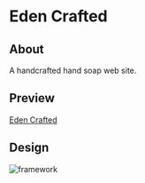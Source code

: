 # Eden Crafted

## About

A handcrafted hand soap web site.

## Preview

[Eden Crafted](https://eden-crafted.netlify.app)

## Design

![framework](https://user-images.githubusercontent.com/55824449/105516056-494da680-5c8a-11eb-99fe-05a9e50ffb18.png)
